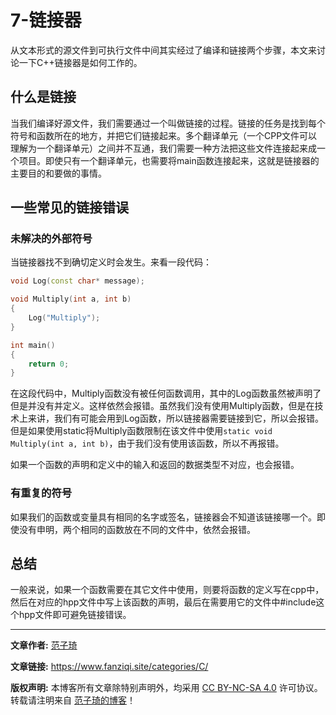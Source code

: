 # 7-链接器

从文本形式的源文件到可执行文件中间其实经过了编译和链接两个步骤，本文来讨论一下C++链接器是如何工作的。

## 什么是链接

当我们编译好源文件，我们需要通过一个叫做链接的过程。链接的任务是找到每个符号和函数所在的地方，并把它们链接起来。多个翻译单元（一个CPP文件可以理解为一个翻译单元）之间并不互通，我们需要一种方法把这些文件连接起来成一个项目。即使只有一个翻译单元，也需要将main函数连接起来，这就是链接器的主要目的和要做的事情。

## 一些常见的链接错误

### 未解决的外部符号

当链接器找不到确切定义时会发生。来看一段代码：

```cpp
void Log(const char* message);

void Multiply(int a, int b)
{
	Log("Multiply");
}

int main()
{
	return 0;
}
```

在这段代码中，Multiply函数没有被任何函数调用，其中的Log函数虽然被声明了但是并没有并定义。这样依然会报错。虽然我们没有使用Multiply函数，但是在技术上来讲，我们有可能会用到Log函数，所以链接器需要链接到它，所以会报错。但是如果使用static将Multiply函数限制在该文件中使用`static void Multiply(int a, int b)`，由于我们没有使用该函数，所以不再报错。

如果一个函数的声明和定义中的输入和返回的数据类型不对应，也会报错。

### 有重复的符号

如果我们的函数或变量具有相同的名字或签名，链接器会不知道该链接哪一个。即使没有申明，两个相同的函数放在不同的文件中，依然会报错。

## 总结

一般来说，如果一个函数需要在其它文件中使用，则要将函数的定义写在cpp中，然后在对应的hpp文件中写上该函数的声明，最后在需要用它的文件中#include这个hpp文件即可避免链接错误。

------

**文章作者:** [范子琦](https://github.com/fan-ziqi)

**文章链接:** https://www.fanziqi.site/categories/C/

**版权声明:** 本博客所有文章除特别声明外，均采用 [CC BY-NC-SA 4.0](https://creativecommons.org/licenses/by-nc-sa/4.0/) 许可协议。转载请注明来自 [范子琦的博客](http://www.fanziqi.site/)！

